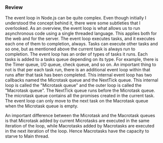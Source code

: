 ### Review
The event loop in Node.js can be quite complex. Even though initially I understood
the concept behind it, there were some subtleties that I overlooked. As an overview,
the event loop is what allows us to run asynchronous code using a single threaded language.
This applies both for the web and for the server. The event loop executes tasks, and it 
executes each one of them to completion, always. Tasks can execute other tasks and so one, but 
as mentioned above the current task is always run to completion. The event loop has an 
order of types of tasks it runs. Each tasks is added to a tasks queue depending on its type. 
For example, there is the Timer queue, I/O queue, check queue, and so on. An important thing to 
not is that per each task run, there is an additional event loop within that runs after 
that task has been completed. This internal event loop has two callbacks named the Microtask 
queue and the NextTick queue. This internal loop is called the "Microtask queue" and the outer loop 
is called the "Macrotask queue". The NextTick queue runs before the Microtask queue. The microtask
queue contains all the promises created in the current task. The event loop can only move 
to the next task on the Macrotask queue when the Microtask queue is empty.

An important difference between the Microtask and the Macrotask queues is that Microtask added by current Microtasks
are executed in the same iteration of the loop, while Macrotasks added by Macrotasks are executed in the next iteration 
of the loop. Hence Macrotasks have the capacity to starve to Main thread.
